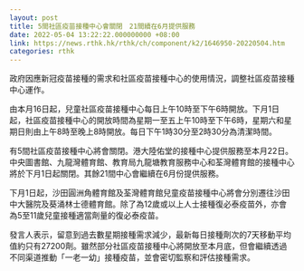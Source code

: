 ```yaml
---
layout: post
title: 5間社區疫苗接種中心會關閉　21間續在6月提供服務
date: 2022-05-04 13:22:22.000000000 +08:00
link: https://news.rthk.hk/rthk/ch/component/k2/1646950-20220504.htm
categories: rthk
---
```


政府因應新冠疫苗接種的需求和社區疫苗接種中心的使用情況，調整社區疫苗接種中心運作。

由本月16日起，兒童社區疫苗接種中心每日上午10時至下午6時開放。下月1日起，社區疫苗接種中心的開放時間為星期一至五上午10時至下午6時，星期六和星期日則由上午8時至晚上8時開放。每日下午1時30分至2時30分為清潔時間。
  
有5間社區疫苗接種中心將會關閉。港大陸佑堂的接種中心提供服務至本月22日。中央圖書館、九龍灣體育館、教育局九龍塘教育服務中心和荃灣體育館的接種中心將於下月1日起關閉。其餘21間中心會繼續在6月份提供服務。

下月1日起，沙田圓洲角體育館及荃灣體育館兒童疫苗接種中心將會分別遷往沙田中大醫院及葵涌林士德體育館。除了為12歲或以上人士接種復必泰疫苗外，亦會為5至11歲兒童接種適當劑量的復必泰疫苗。
 
發言人表示，留意到過去數星期接種需求減少，最新每日接種劑次的7天移動平均值約只有27200劑。雖然部分社區疫苗接種中心將開放至本月底，但會繼續透過不同渠道推動「一老一幼」接種疫苗，並會密切監察和評估接種需求。
